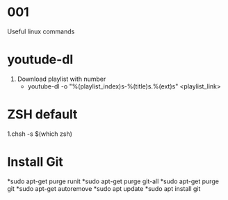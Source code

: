 # 001
Useful linux commands

# youtude-dl
1. Download playlist with number 
   * youtube-dl -o "%(playlist_index)s-%(title)s.%(ext)s" <playlist_link>
   
# ZSH default 
1.chsh -s $(which zsh)


# Install Git
*sudo apt-get purge runit
*sudo apt-get purge git-all
*sudo apt-get purge git
*sudo apt-get autoremove
*sudo apt update
*sudo apt install git


